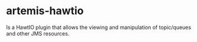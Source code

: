 # artemis-hawtio

Is a HawtIO plugin that allows the viewing and manipulation of topic/queues and other JMS resources.
